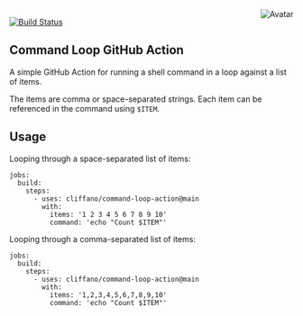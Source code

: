<img align="right" src="https://raw.github.com/cliffano/command-loop-action/master/avatar.jpg" alt="Avatar"/>

[![Build Status](https://github.com/cliffano/command-loop-action/workflows/CI/badge.svg)](https://github.com/cliffano/command-loop-action/actions?query=workflow%3ACI)
<br/>

Command Loop GitHub Action
--------------------------

A simple GitHub Action for running a shell command in a loop against a list of items.

The items are comma or space-separated strings. Each item can be referenced in the command using `$ITEM`.

Usage
-----

Looping through a space-separated list of items:

    jobs:
      build:
        steps:
          - uses: cliffano/command-loop-action@main
            with:
              items: '1 2 3 4 5 6 7 8 9 10'
              command: 'echo "Count $ITEM"'

Looping through a comma-separated list of items:

    jobs:
      build:
        steps:
          - uses: cliffano/command-loop-action@main
            with:
              items: '1,2,3,4,5,6,7,8,9,10'
              command: 'echo "Count $ITEM"'
